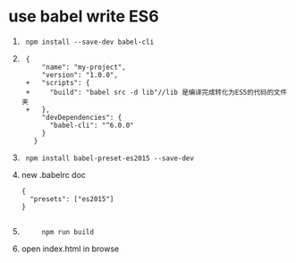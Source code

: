 use babel write ES6
===================

1. ```
    npm install --save-dev babel-cli
    ```
    
2. ```
    {
        "name": "my-project",
        "version": "1.0.0",
    +   "scripts": {
    +     "build": "babel src -d lib"//lib 是编译完成转化为ES5的代码的文件夹
    +   },
        "devDependencies": {
          "babel-cli": "^6.0.0"
        }
      }
    ```
    
3. ```
    npm install babel-preset-es2015 --save-dev
    ```
    
4. new .babelrc doc
    ```
    {
      "presets": ["es2015"]
    }
          
    ```
   
5. ```
        npm run build
    ```
    
6. open index.html in browse    